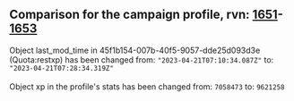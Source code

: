 ## Comparison for the campaign profile, rvn: [1651](https://github.com/PRO100KatYT/FortniteProfileRevisions/tree/main/profiles/campaign/1651%20campaign.json)-[1653](https://github.com/PRO100KatYT/FortniteProfileRevisions/tree/main/profiles/campaign/1653%20campaign.json)

Object last_mod_time in 45f1b154-007b-40f5-9057-dde25d093d3e (Quota:restxp) has been changed from: `"2023-04-21T07:10:34.087Z"` to: `"2023-04-21T07:28:34.319Z"`
<br><br>
Object xp in the profile's stats has been changed from: `7058473` to: `9621258`
<br><br>
